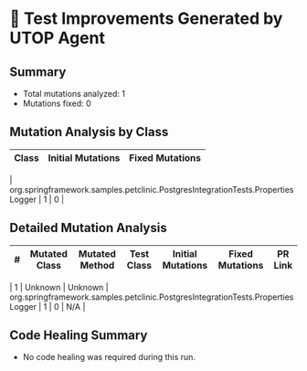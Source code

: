 
# 🧪 Test Improvements Generated by UTOP Agent

## Summary
- Total mutations analyzed: 1
- Mutations fixed: 0


## Mutation Analysis by Class

| Class | Initial Mutations | Fixed Mutations |
|-------|------------------|----------------|

| org.springframework.samples.petclinic.PostgresIntegrationTests.PropertiesLogger | 1 | 0 |


## Detailed Mutation Analysis

| # | Mutated Class | Mutated Method | Test Class | Initial Mutations | Fixed Mutations | PR Link |
|---|---------------|---------------|------------|-------------------|----------------|--------|

| 1 | Unknown | Unknown | org.springframework.samples.petclinic.PostgresIntegrationTests.PropertiesLogger | 1 | 0 | N/A |


## Code Healing Summary

- No code healing was required during this run.
